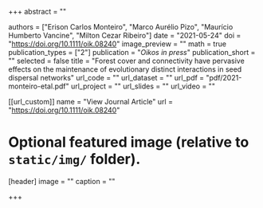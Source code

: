 +++
abstract = ""

authors = ["Erison Carlos Monteiro", "Marco Aurélio Pizo", "Maurício Humberto Vancine", "Milton Cezar Ribeiro"]
date = "2021-05-24"
doi = "https://doi.org/10.1111/oik.08240"
image_preview = ""
math = true
publication_types = ["2"]
publication = "*Oikos* *in press*"
publication_short = ""
selected = false
title = "Forest cover and connectivity have pervasive effects on the maintenance of evolutionary distinct interactions in seed dispersal networks"
url_code = ""
url_dataset = ""
url_pdf = "pdf/2021-monteiro-etal.pdf"
url_project = ""
url_slides = ""
url_video = ""

[[url_custom]]
name = "View Journal Article"
url = "https://doi.org/10.1111/oik.08240"

# Optional featured image (relative to `static/img/` folder).
[header]
image = ""
caption = ""

+++